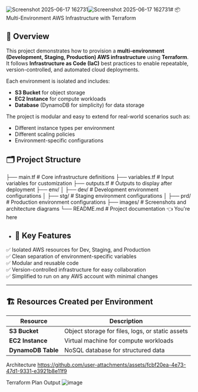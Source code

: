 ![Screenshot 2025-06-17 162731](https://github.com/user-attachments/assets/10d0c185-740c-4431-b8dd-8993af58f634)![Screenshot 2025-06-17 162731](https://github.com/user-attachments/assets/10d0c185-740c-4431-b8dd-8993af58f634)# 📦 Multi-Environment AWS Infrastructure with Terraform

## 📖 Overview

This project demonstrates how to provision a **multi-environment (Development, Staging, Production) AWS infrastructure** using **Terraform**.  
It follows **Infrastructure as Code (IaC)** best practices to enable repeatable, version-controlled, and automated cloud deployments.

Each environment is isolated and includes:
- **S3 Bucket** for object storage
- **EC2 Instance** for compute workloads
- **Database** (DynamoDB for simplicity) for data storage

The project is modular and easy to extend for real-world scenarios such as:
- Different instance types per environment
- Different scaling policies
- Environment-specific configurations

## 🗂️ Project Structure
├── main.tf # Core infrastructure definitions
├── variables.tf # Input variables for customization
├── outputs.tf # Outputs to display after deployment
├── env/
│ ├── dev/ # Development environment configurations
│ ├── stg/ # Staging environment configurations
│ ├── prd/ # Production environment configurations
├── images/ # Screenshots and architecture diagrams
└── README.md # Project documentation 👈 You're here

- ## 📌 Key Features

✅ Isolated AWS resources for Dev, Staging, and Production  
✅ Clean separation of environment-specific variables  
✅ Modular and reusable code  
✅ Version-controlled infrastructure for easy collaboration  
✅ Simplified to run on any AWS account with minimal changes

---

## 🏗️ Resources Created per Environment

| Resource | Description |
| -------- | ----------- |
| **S3 Bucket** | Object storage for files, logs, or static assets |
| **EC2 Instance** | Virtual machine for compute workloads |
| **DynamoDB Table** | NoSQL database for structured data |

Architecture
https://github.com/user-attachments/assets/fcbf20ea-4e73-47d1-9331-e3921b8e11f9


Terraform Plan Output
![image](https://github.com/user-attachments/assets/833b88d1-2d14-4f65-ad18-c7f5a07d7b33)


